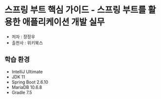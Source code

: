 # 스프링 부트 핵심 가이드 - 스프링 부트를 활용한 애플리케이션 개발 실무
- 저자 : 장정우
- 출판사 : 위키북스

## 학습 환경
- IntelliJ Ultimate
- JDK 11
- Spring Boot 2.6.10
- MariaDB 10.6.8
- Gradle 7.5
